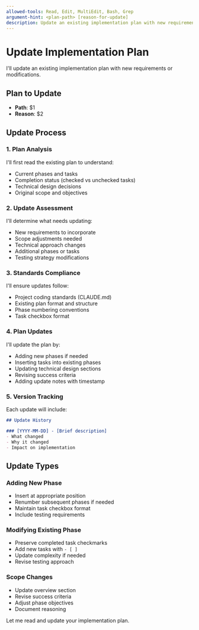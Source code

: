 ```yaml
---
allowed-tools: Read, Edit, MultiEdit, Bash, Grep
argument-hint: <plan-path> [reason-for-update]
description: Update an existing implementation plan with new requirements or adjustments
---
```


# Update Implementation Plan

I'll update an existing implementation plan with new requirements or modifications.

## Plan to Update
- **Path**: $1
- **Reason**: $2

## Update Process

### 1. Plan Analysis
I'll first read the existing plan to understand:
- Current phases and tasks
- Completion status (checked vs unchecked tasks)
- Technical design decisions
- Original scope and objectives

### 2. Update Assessment
I'll determine what needs updating:
- New requirements to incorporate
- Scope adjustments needed
- Technical approach changes
- Additional phases or tasks
- Testing strategy modifications

### 3. Standards Compliance
I'll ensure updates follow:
- Project coding standards (CLAUDE.md)
- Existing plan format and structure
- Phase numbering conventions
- Task checkbox format

### 4. Plan Updates
I'll update the plan by:
- Adding new phases if needed
- Inserting tasks into existing phases
- Updating technical design sections
- Revising success criteria
- Adding update notes with timestamp

### 5. Version Tracking
Each update will include:
```markdown
## Update History

### [YYYY-MM-DD] - [Brief description]
- What changed
- Why it changed
- Impact on implementation
```

## Update Types

### Adding New Phase
- Insert at appropriate position
- Renumber subsequent phases if needed
- Maintain task checkbox format
- Include testing requirements

### Modifying Existing Phase
- Preserve completed task checkmarks
- Add new tasks with `- [ ]`
- Update complexity if needed
- Revise testing approach

### Scope Changes
- Update overview section
- Revise success criteria
- Adjust phase objectives
- Document reasoning

Let me read and update your implementation plan.